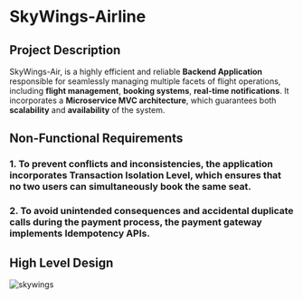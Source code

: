# SkyWings-Airline

## Project Description

SkyWings-Air, is a highly efficient and reliable **Backend Application** responsible for seamlessly managing multiple facets of flight operations, including **flight management**, **booking systems**, **real-time notifications**. It incorporates a **Microservice MVC architecture**, which guarantees both **scalability** and **availability** of the system.

## Non-Functional Requirements

### 1. To prevent conflicts and inconsistencies, the application incorporates **Transaction Isolation Level**, which ensures that no two users can simultaneously book the same seat.

### 2. To avoid unintended consequences and accidental duplicate calls during the payment process, the payment gateway implements **Idempotency APIs**.

## High Level Design
![skywings](https://github.com/dubeyshiv123/SkyWings/assets/132333010/9b20afb6-fb64-43c4-8701-07616491d512)
